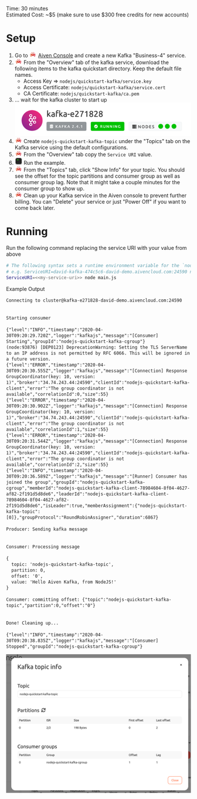 Time: 30 minutes \
Estimated Cost: ~\$5 (make sure to use \$300 free credits for new accounts)

# Setup

1. Go to ![rapu][rapu] [Aiven Console](https://console.aiven.io) and create a new Kafka "Business-4" service.
1. ![rapu][rapu] From the "Overview" tab of the kafka service, download the following items to the kafka quickstart directory. Keep the default file names.
   - Access Key => `nodejs/quickstart-kafka/service.key`
   - Access Certificate: `nodejs/quickstart-kafka/service.cert`
   - CA Certificate: `nodejs/quickstart-kafka/ca.pem`
1. ... wait for the kafka cluster to start up \
   ![Healthy Cluster](../../assets/healthy_cluster.png)
1. ![rapu][rapu] Create `nodejs-quickstart-kafka-topic` under the "Topics" tab on the Kafka service using the default configurations.
1. ![rapu][rapu] From the "Overview" tab copy the `Service URI` value.
1. ![terminal][terminal] Run the example.
1. ![rapu][rapu] From the "Topics" tab, click "Show Info" for your topic. You should see the offset for the topic partitions and consumer group as well as consumer group lag. Note that it might take a couple minutes for the consumer group to show up.
1. ![rapu][rapu] Clean up your Kafka service in the Aiven console to prevent further billing. You can "Delete" your service or just "Power Off" if you want to come back later.

# Running

Run the following command replacing the service URI with your value from above

```sh
# The following syntax sets a runtime environment variable for the `node` process
# e.g. ServiceURI=david-kafka-474c5c6-david-demo.aivencloud.com:24590 node main.js
ServiceURI=<<my-service-uri>> node main.js
```

Example Output

```
Connecting to cluster@kafka-e271828-david-demo.aivencloud.com:24590


Starting consumer

{"level":"INFO","timestamp":"2020-04-30T09:20:29.720Z","logger":"kafkajs","message":"[Consumer] Starting","groupId":"nodejs-quickstart-kafka-cgroup"}
(node:93876) [DEP0123] DeprecationWarning: Setting the TLS ServerName to an IP address is not permitted by RFC 6066. This will be ignored in a future version.
{"level":"ERROR","timestamp":"2020-04-30T09:20:30.555Z","logger":"kafkajs","message":"[Connection] Response GroupCoordinator(key: 10, version: 1)","broker":"34.74.243.44:24590","clientId":"nodejs-quickstart-kafka-client","error":"The group coordinator is not available","correlationId":0,"size":55}
{"level":"ERROR","timestamp":"2020-04-30T09:20:30.902Z","logger":"kafkajs","message":"[Connection] Response GroupCoordinator(key: 10, version: 1)","broker":"34.74.243.44:24590","clientId":"nodejs-quickstart-kafka-client","error":"The group coordinator is not available","correlationId":1,"size":55}
{"level":"ERROR","timestamp":"2020-04-30T09:20:31.544Z","logger":"kafkajs","message":"[Connection] Response GroupCoordinator(key: 10, version: 1)","broker":"34.74.243.44:24590","clientId":"nodejs-quickstart-kafka-client","error":"The group coordinator is not available","correlationId":2,"size":55}
{"level":"INFO","timestamp":"2020-04-30T09:20:36.589Z","logger":"kafkajs","message":"[Runner] Consumer has joined the group","groupId":"nodejs-quickstart-kafka-cgroup","memberId":"nodejs-quickstart-kafka-client-78984604-8f04-4627-af82-2f191d5d8de6","leaderId":"nodejs-quickstart-kafka-client-78984604-8f04-4627-af82-2f191d5d8de6","isLeader":true,"memberAssignment":{"nodejs-quickstart-kafka-topic":[0]},"groupProtocol":"RoundRobinAssigner","duration":6867}

Producer: Sending kafka message


Consumer: Processing message

{
  topic: 'nodejs-quickstart-kafka-topic',
  partition: 0,
  offset: '0',
  value: 'Hello Aiven Kafka, from NodeJS!'
}

Consumer: committing offset: {"topic":"nodejs-quickstart-kafka-topic","partition":0,"offset":"0"}


Done! Cleaning up...

{"level":"INFO","timestamp":"2020-04-30T09:20:38.835Z","logger":"kafkajs","message":"[Consumer] Stopped","groupId":"nodejs-quickstart-kafka-cgroup"}
```

![Topic Info](./topic_info.png)

[rapu]: ../../assets/rapu.png 'Rapu Icon'
[terminal]: ../../assets/terminal.png 'Terminal Icon'
